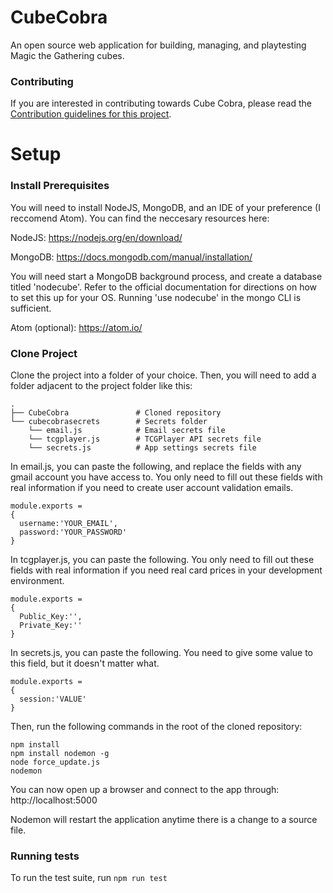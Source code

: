 # CubeCobra

An open source web application for building, managing, and playtesting Magic the Gathering cubes.

### Contributing

If you are interested in contributing towards Cube Cobra, please read the [Contribution guidelines for this project](CONTRIBUTING.md).

# Setup

### Install Prerequisites

You will need to install NodeJS, MongoDB, and an IDE of your preference (I reccomend Atom). You can find the neccesary resources here:

NodeJS: https://nodejs.org/en/download/

MongoDB: https://docs.mongodb.com/manual/installation/

You will need start a MongoDB background process, and create a database titled 'nodecube'. Refer to the official documentation for directions on how to set this up for your OS. Running 'use nodecube' in the mongo CLI is sufficient.

Atom (optional): https://atom.io/

### Clone Project

Clone the project into a folder of your choice. Then, you will need to add a folder adjacent to the project folder like this:

    .
    ├── CubeCobra               # Cloned repository
    └── cubecobrasecrets        # Secrets folder    
        └── email.js            # Email secrets file
        └── tcgplayer.js        # TCGPlayer API secrets file
        └── secrets.js          # App settings secrets file
        
In email.js, you can paste the following, and replace the fields with any gmail account you have access to. You only need to fill out these fields with real information if you need to create user account validation emails.

    module.exports =
    {
      username:'YOUR_EMAIL',
      password:'YOUR_PASSWORD'
    }

In tcgplayer.js, you can paste the following. You only need to fill out these fields with real information if you need real card prices in your development environment.

    module.exports =
    {
      Public_Key:'',
      Private_Key:''
    }
    
In secrets.js, you can paste the following. You need to give some value to this field, but it doesn't matter what.

    module.exports =
    {
      session:'VALUE'
    }

Then, run the following commands in the root of the cloned repository:

    npm install
    npm install nodemon -g
    node force_update.js
    nodemon

You can now open up a browser and connect to the app through: http://localhost:5000

Nodemon will restart the application anytime there is a change to a source file.

### Running tests

To run the test suite, run `npm run test`
